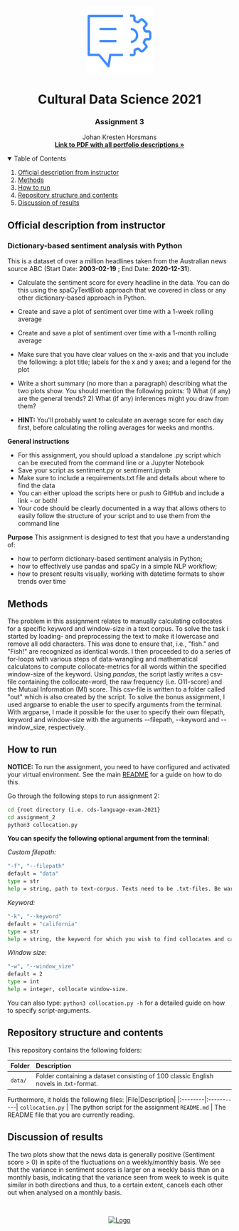 <!-- PROJECT LOGO -->
<br />
<p align="center">
  <a href="https://github.com/JohanHorsmans/cds-language-exam-2021">
    <img src="../README_images/nlp2.png" alt="Logo" width="150" height="150">
  </a>
  
  <h1 align="center">Cultural Data Science 2021</h1> 
  <h3 align="center">Assignment 3</h3> 

  <p align="center">
    Johan Kresten Horsmans
    <br />
    <a href="https://github.com/JohanHorsmans/cds-visual-exam-2021/blob/main/Language_Analytics_Exam.pdf"><strong>Link to PDF with all portfolio descriptions »</strong></a>
    <br />
  </p>
</p>

<!-- TABLE OF CONTENTS -->
<details open="open">
  <summary>Table of Contents</summary>
  <ol>
    <li><a href="#official-description-from-instructor">Official description from instructor</a></li>
    <li><a href="#methods">Methods</a></li>
    <li><a href="#how-to-run">How to run</a></li>
    <li><a href="#repository-structure-and-contents">Repository structure and contents</a></li>
    <li><a href="#discussion-of-results">Discussion of results</a></li>
  </ol>
</details>

<!-- OFFICIAL DESCRIPTION FROM INSTRUCTOR -->
## Official description from instructor

### Dictionary-based sentiment analysis with Python

This is a dataset of over a million headlines taken from the Australian news source ABC (Start Date: **2003-02-19** ; End Date: **2020-12-31**).

* Calculate the sentiment score for every headline in the data. You can do this using the spaCyTextBlob approach that we covered in class or any other dictionary-based approach in Python.
* Create and save a plot of sentiment over time with a 1-week rolling average
* Create and save a plot of sentiment over time with a 1-month rolling average
* Make sure that you have clear values on the x-axis and that you include the following: a plot title; labels for the x and y axes; and a legend for the plot
* Write a short summary (no more than a paragraph) describing what the two plots show. You should mention the following points: 1) What (if any) are the general trends? 2) What (if any) inferences might you draw from them?

* __HINT:__ You'll probably want to calculate an average score for each day first, before calculating the rolling averages for weeks and months.

__General instructions__

* For this assignment, you should upload a standalone .py script which can be executed from the command line or a Jupyter Notebook
* Save your script as sentiment.py or sentiment.ipynb
* Make sure to include a requirements.txt file and details about where to find the data
* You can either upload the scripts here or push to GitHub and include a link - or both!
* Your code should be clearly documented in a way that allows others to easily follow the structure of your script and to use them from the command line

__Purpose__
This assignment is designed to test that you have a understanding of:

* how to perform dictionary-based sentiment analysis in Python;
* how to effectively use pandas and spaCy in a simple NLP workflow;
* how to present results visually, working with datetime formats to show trends over time

<!-- METHODS -->
## Methods

The problem in this assignment relates to manually calculating collocates for a specific keyword and window-size in a text corpus. To solve the task i started by loading- and preprocessing the text to make it lowercase and remove all odd characters. This was done to ensure that, i.e., "fish." and "Fish!" are recognized as identical words. I then proceeded to do a series of for-loops with various steps of data-wrangling and mathematical calculatons to compute collocate-metrics for all words within the specified window-size of the keyword. Using _pandas_, the script lastly writes a csv-file containing the collocate-word, the raw frequency (i.e. O11-score) and the Mutual Information (MI) score. This csv-file is written to a folder called "out" which is also created by the script. To solve the bonus assignment, I used argparse to enable the user to specify arguments from the terminal. With argparse, I made it possible for the user to specify their own filepath, keyword and window-size with the arguments --filepath, --keyword and --window_size, respectively.

<!-- HOW TO RUN -->
## How to run

__NOTICE:__ To run the assignment, you need to have configured and activated your virtual environment. See the main [README](https://github.com/JohanHorsmans/cds-language-exam-2021/blob/main/README.md) for a guide on how to do this.

Go through the following steps to run assignment 2:
```bash
cd {root directory (i.e. cds-language-exam-2021}
cd assignment_2
python3 collocation.py
```
__You can specify the following optional argument from the terminal:__

_Custom filepath:_
```bash
"-f", "--filepath"
default = "data"
type = str
help = string, path to text-corpus. Texts need to be .txt-files. Be wary of difference in operating systems in terms of spcifying path with "/" or "\".
```

_Keyword:_
```bash
"-k", "--keyword"
default = "california"
type = str
help = string, the keyword for which you wish to find collocates and calculate metrics.
```

_Window size:_
```bash
"-w", "--window_size"
default = 2
type = int
help = integer, collocate window-size.
```
You can also type: ```python3 collocation.py -h``` for a detailed guide on how to specify script-arguments. 

<!-- REPOSITORY STRUCTURE AND CONTENTS -->
## Repository structure and contents

This repository contains the following folders:

|Folder|Description|
|:--------|:-----------|
```data/``` | Folder containing a dataset consisting of 100 classic English novels in .txt-format.

Furthermore, it holds the following files:
|File|Description|
|:--------|:-----------|
```collocation.py``` | The python script for the assignment
```README.md``` | The README file that you are currently reading.

<!-- DISCUSSION OF RESULTS -->
## Discussion of results

The two plots show that the news data is generally positive (Sentiment score > 0) in spite of the fluctuations on a weekly/monthly basis. We see that the variance in sentiment scores is larger on a weekly basis than on a monthly basis, indicating that the variance seen from week to week is quite similar in both directions and thus, to a certain extent, cancels each other out when analysed on a monthly basis.

<br />
<p align="center">
  <a href="https://github.com/JohanHorsmans/cds-visual-exam-2021">
    <img src="../README_images/logo_au.png" alt="Logo" width="300" height="102">
  </a>
